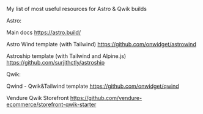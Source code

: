 My list of most useful resources for Astro & Qwik builds

Astro:

Main docs
https://astro.build/

Astro Wind template (with Tailwind)
https://github.com/onwidget/astrowind

Astroship template (with Tailwind and Alpine.js)
https://github.com/surjithctly/astroship

Qwik:

Qwind - Qwik&Tailwind template
https://github.com/onwidget/qwind

Vendure Qwik Storefront
https://github.com/vendure-ecommerce/storefront-qwik-starter
